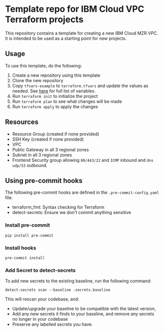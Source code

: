 # Template repo for IBM Cloud VPC Terraform projects

This repository contains a template for creating a new IBM Cloud MZR VPC. It is intended to be used as a starting point for new projects.

## Usage

To use this template, do the following:

1. Create a new repository using this template
2. Clone the new repository
3. Copy `tfvars-example` to `terraform.tfvars` and update the values as needed. See [here](https://github.com/cloud-design-dev/ibmcloud-mzr-vpc-template/blob/main/INFO.md#inputs) for full list of variables.
4. Run `terraform init` to initialize the project
5. Run `terraform plan` to see what changes will be made
6. Run `terraform apply` to apply the changes

## Resources

- Resource Group (created if none provided)
- SSH Key (created if none provided)
- VPC
- Public Gateway in all 3 regional zones
- Subnet in all 3 regional zones
- Frontend Security group allowing `80/443/22` and `ICMP` inbound and `dns udp/53` outbound. 

## Using pre-commit hooks

The following pre-commit hooks are defined in the `.pre-commit-config.yaml` file:

- terraform_fmt: Syntax checking for Terraform
- detect-secrets: Ensure we don't commit anything sensitive

### Install pre-commit

```shell
pip install pre-commit
```

### Install hooks

```shell
pre-commit install
```

### Add Secret to detect-secrets

To add new secrets to the existing baseline, run the following command:

```shell
detect-secrets scan --baseline .secrets.baseline
```

This will rescan your codebase, and:

- Update/upgrade your baseline to be compatible with the latest version,
- Add any new secrets it finds to your baseline, and remove any secrets no longer in your codebase
- Preserve any labelled secrets you have.
